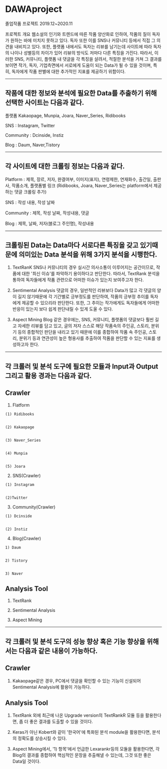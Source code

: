 # DAWAproject
졸업작품 프로젝트 2019.12~2020.11

프로젝트 개요
웹소설의 인기와 트렌드에 따른 작품 양산화로 인하여,  작품의 질이 독자가 원하는 바에 미치지 못하고 있다. 독자 또한 이를 SNS나 커뮤니티 등에서 직접 그 의견을 내비치고 있다.
또한, 플랫폼 내에서도 독자는 리뷰를 남기는데 사이트에 따라 독자의 나이나 성별등의 차이가 있어 리뷰의 방식도 저마다 다른 특징을 가진다.
따라서, 이러한 SNS, 커뮤니티, 플랫폼 내 댓글을 각 특징을 살려서, 적절한 분석을 거쳐 그 결과를 보이면 작가, 독자, 기업측면에서 서로에게 도움이 되는 Data가 될 수 있을 것이며,
특히, 독자에게 작품 판별에 대한 추가적인 지표를 제공하기 위함이다.

---------------------------------------------------------------------
작품에 대한 정보와 분석에 필요한 Data를 추출하기 위해 선택한 사이트는 다음과 같다.
---------------------------------------------------------------------
플랫폼
Kakaopage, Munpia, Joara, Naver_Series, Ridibooks

SNS : Instagram, Twitter

Community : Dcinside, Instiz

Blog : Daum, Naver,Tistory

---------------------------------------------------------------------
각 사이트에 대한 크롤링 정보는 다음과 같다.
---------------------------------------------------------------------
Platform :
제목, 장르, 저자, 완결여부, 이미지(표지), 연령제한, 연재화수, 출간일, 출판사, 작품소개, 플랫폼별 링크
(Ridibooks, Joara, Naver_Series는 platform에서 제공하는 댓글 크롤링 추가)

SNS : 작성 내용, 작성 날짜

Community : 제목, 작성 날짜, 작성내용, 댓글

Blog : 제목, 날짜, 저자(블로그 주인명), 작성내용


---------------------------------------------------------------------
크롤링된 Data는 Data마다 서로다른 특징을 갖고 있기때문에 의미있는 Data 분석을 위해 3가지 분석을 시행한다.
---------------------------------------------------------------------
1. TextRanK
SNS나 커뮤니티의 경우 실시간 의사소통이 이루어지는 공간이므로, 작품에 대한 '최신 이슈'를 파악하기 용이하다고 판단한다.
따라서, TextRank 분석을 통하여 독자들에게 작품 관련으로 어떠한 이슈가 있는지 보여주고자 한다.

2. Sentimental Analysis
댓글의 경우, 일반적인 리뷰보다 Data가 많고 각 댓글의 양이 길지 않기때문에 각 기간별로 긍부정도를 판단하여,
작품의 긍부정 추이를 독자에게 제공할 수 있으리라 판단한다.
또한, 그 추이는 작가에게도 독자들에게 어떠한 반응이 있는지 보다 쉽게 판단내릴 수 있게 도울 수 있다.

3. Aspect Mining
Blog 같은 경우에는, SNS, 커뮤니티, 플랫폼의 댓글보다 훨씬 길고 자세한 리뷰를 담고 있고,
글의 저자 스스로 해당 작품속의 주인공, 스토리, 분위기 등의 종합적인 판단을 내리고 있기 때문에
이를 종합하여 작품 속 주인공, 스토리, 분위기 등과 연관성이 높은 형용사를 추출하여
작품을 판단할 수 있는 지표를 생성하고자 한다.

---------------------------------------------------------------------
각 크롤러 및 분석 도구에 필요한 모듈과 Input과 Output 그리고 활용 경과는 다음과 같다.
---------------------------------------------------------------------
Crawler
---------------------------------------------------------------------
  1) Flatform
  
    (1) Ridibooks
      
      
    (2) Kakaopage
      
      
    (3) Naver_Series
      
      
    (4) Munpia
      
      
    (5) Joara
      
      
  2) SNS(Crawler)
  
    (1) Instagram
      
      
    (2)Twitter
      
      
  3) Community(Crawler)
  
    (1) Dcinside
      
      
    (2) Instiz
      
      
  4. Blog(Crawler)
  
    1) Daum
      
      
    2) Tistory
      
      
    3) Naver
      


Analysis Tool
---------------------------------------------------------------------

  1) TextRank
    
    
  2) Sentimental Analysis
    
    
  3) Aspect Mining
    
    
---------------------------------------------------------------------
각 크롤러 및 분석 도구의 성능 향상 혹은 기능 향상을 위해서는 다음과 같은 내용이 가능하다.
---------------------------------------------------------------------

Crawler
---------------------------------------------------------------------

  1) Kakaopage같은 경우, PC에서 댓글을 확인할 수 있는 기능이 신설되어 Sentimental Analysis에 활용이 가능하다.
  
Analysis Tool
---------------------------------------------------------------------

  1) TextRank 외에 최근에 나온 Upgrade version의 TextRankR 모듈 등을 활용한다면, 좀 더 좋은 결과를 도출할 수 있을 것이다.
  
  2) Keras가 아닌 Kobert와 같이 '한국어'에 특화된 분석 module을 활용한다면, 분석의 정확도를 상승시킬 수 있다.
  
  3) Aspect Mining에서, '1) 항목'에서 언급한 Lexarankr등의 모듈을 활용한다면,
      각 Blog의 결과를 종합하여 핵심적인 문장을 추출해낼 수 있는데, 그것 또한 좋은 Data일 것이다.
